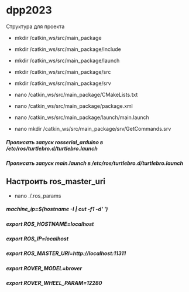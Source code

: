 # dpp2023

Структура для проекта

* mkdir /catkin_ws/src/main_package
* mkdir /catkin_ws/src/main_package/include
* mkdir /catkin_ws/src/main_package/launch
* mkdir /catkin_ws/src/main_package/src
* mkdir /catkin_ws/src/main_package/srv

* nano /catkin_ws/src/main_package/CMakeLists.txt
* nano /catkin_ws/src/main_package/package.xml

* nano /catkin_ws/src/main_package/launch/main.launch
* nano mkdir /catkin_ws/src/main_package/srv/GetCommands.srv

<h5> Прописать запуск rosserial_arduino в /etc/ros/turtlebro.d/turtlebro.launch </h5>
<h5> Прописать запуск main.launch в /etc/ros/turtlebro.d/turtlebro.launch </h5>



<h2> Настроить ros_master_uri </h2>

* nano ./.ros_params

<h5> machine_ip=$(hostname  -I | cut -f1 -d' ') </h5>
<h5> export ROS_HOSTNAME=localhost </h5>
<h5> export ROS_IP=localhost </h5>
<h5> export ROS_MASTER_URI=http://localhost:11311 </h5>
<h5> export ROVER_MODEL=brover </h5>
<h5> export ROVER_WHEEL_PARAM=12280 </h5>
